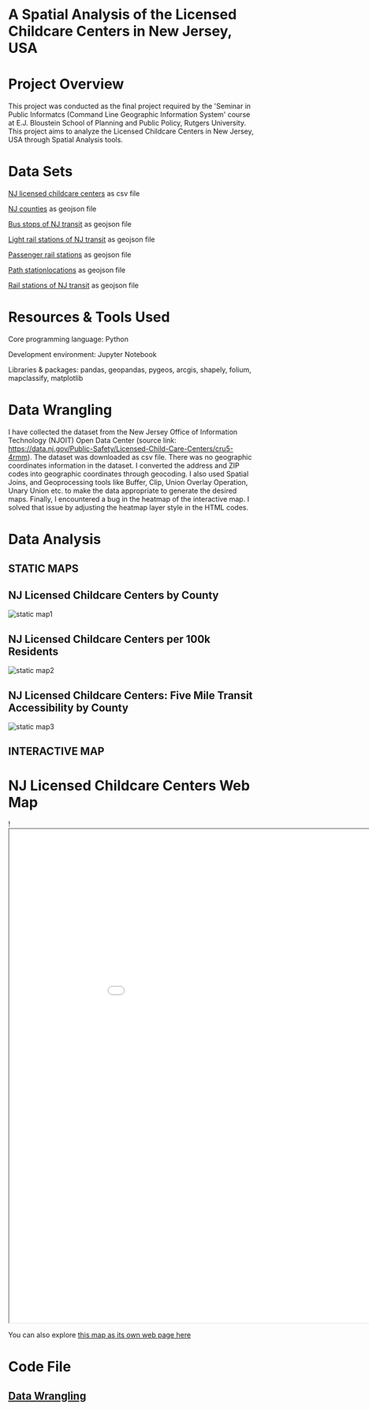 # A Spatial Analysis of the Licensed Childcare Centers in New Jersey, USA

# Project Overview 
This project was conducted as the final project required by the 'Seminar in Public Informatcs (Command Line Geographic Information System' course at E.J. Bloustein School of Planning and Public Policy, Rutgers University. This project aims to analyze the Licensed Childcare Centers in New Jersey, USA through Spatial Analysis tools. 

# Data Sets
[NJ licensed childcare centers](https://github.com/mnurulhoque/NJ-Childcare-Centers/blob/main/Childcare_Centers.csv) as csv file 

[NJ counties](https://github.com/mnurulhoque/NJ-Childcare-Centers/blob/main/NJ_Counties_NGJIN_2021.geojson) as geojson file 

[Bus stops of NJ transit](https://github.com/mnurulhoque/NJ-Childcare-Centers/blob/main/Bus_Stops_of_NJ_Transit_by_Line.geojson) as geojson file 

[Light rail stations of NJ transit](https://github.com/mnurulhoque/NJ-Childcare-Centers/blob/main/Light_Rail_Stations_of_NJ_Transit.geojson) as geojson file 

[Passenger rail stations](https://github.com/mnurulhoque/NJ-Childcare-Centers/blob/main/Passenger_Rail_Stations.geojson) as geojson file 

[Path stationlocations](https://github.com/mnurulhoque/NJ-Childcare-Centers/blob/main/Path%20Station%20Locations.geojson) as geojson file 

[Rail stations of NJ transit](https://github.com/mnurulhoque/NJ-Childcare-Centers/blob/main/Rail_Stations_of_NJ_Transit.geojson) as geojson file 

# Resources & Tools Used
Core programming language: Python

Development environment: Jupyter Notebook

Libraries & packages: pandas, geopandas, pygeos, arcgis, shapely, folium, mapclassify, matplotlib

# Data Wrangling 
I have collected the dataset from the New Jersey Office of Information Technology (NJOIT) Open Data Center (source link: https://data.nj.gov/Public-Safety/Licensed-Child-Care-Centers/cru5-4rmm). The dataset was downloaded as csv file. There was no geographic coordinates information in the dataset. I converted the address and ZIP codes into geographic coordinates through geocoding. I also used Spatial Joins, and Geoprocessing tools like Buffer, Clip, Union Overlay Operation, Unary Union etc. to make the data appropriate to generate the desired maps. Finally, I encountered a bug in the heatmap of the interactive map. I solved that issue by adjusting the heatmap layer style in the HTML codes.

# Data Analysis

## STATIC MAPS

## NJ Licensed Childcare Centers by County  
![static map1](https://github.com/mnurulhoque/NJ-Childcare-Centers/assets/152673435/340ebad6-df60-482f-8eeb-452bb042a8c5)

## NJ Licensed Childcare Centers per 100k Residents  
![static map2](https://github.com/mnurulhoque/NJ-Childcare-Centers/assets/152673435/6377a934-d0f5-4924-a1f4-ee463456fd94)

## NJ Licensed Childcare Centers: Five Mile Transit Accessibility by County  
![static map3](https://github.com/mnurulhoque/NJ-Childcare-Centers/assets/152673435/736c4625-79fb-4c1d-90c3-3945de4dd8ed)

## INTERACTIVE MAP  

# NJ Licensed Childcare Centers Web Map

!<iframe src='nj_childcare_centers.html' width = '1000' height = '1000' ></iframe>

You can also explore [this map as its own web page here](https://mnurulhoque.github.io/NJ-Childcare-Centers/nj_childcare_centers.html)

# Code File
## [Data Wrangling](https://github.com/mnurulhoque/NJ-Childcare-Centers/blob/main/Final_Project-Part1_MNH.ipynb)

